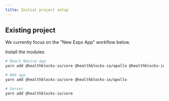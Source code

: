 ```yaml
---
title: Initial project setup
---
```


## Existing project

We currently focus on the "New Expo App" workflow below.

Install the modules

```bash
# React Native app
yarn add @healthblocks-io/core @healthblocks-io/apollo @healthblocks-io/native

# Web app
yarn add @healthblocks-io/core @healthblocks-io/apollo

# Server
yarn add @healthblocks-io/core
```
